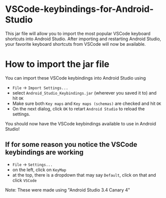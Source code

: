 # VSCode-keybindings-for-Android-Studio
This jar file will allow you to import the most popular VSCode keyboard shortcuts into Android Studio.  After importing and restarting Android Studio, your favorite keyboard shortcuts from VSCode will now be available.

# How to import the jar file
You can import these VSCode keybindings into Android Studio using

- `File` -> `Import Settings...`
- select `Android_Studio_Keybindings.jar` (wherever you saved it to) and hit `OK`
- Make sure both `Key maps` and `Key maps (schemas)` are checked and hit `OK`
- On the next dialog, click `OK` to retart `Android Studio` to reload the settings.

You should now have the VSCode keybindings available to use in Android Studio!

## If for some reason you notice the VSCode keybindings are working
- `File` -> `Settings...`
- on the left, click on `KeyMap`
- at the top, there is a dropdown that may say `Default`, click on that and click `VSCode`

Note: These were made using "Android Studio 3.4 Canary 4"
